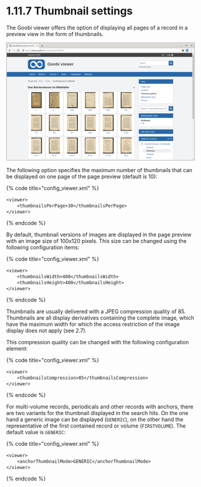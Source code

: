 # 1.11.7 Thumbnail settings

The Goobi viewer offers the option of displaying all pages of a record in a preview view in the form of thumbnails.

![Thumbnail preview](../../../.gitbook/assets/conf_1.11.7.png)

The following option specifies the maximum number of thumbnails that can be displayed on one page of the page preview \(default is 10\):

{% code title="config\_viewer.xml" %}
```markup
<viewer>
    <thumbnailsPerPage>30</thumbnailsPerPage>
</viewer>
```
{% endcode %}

By default, thumbnail versions of images are displayed in the page preview with an image size of 100x120 pixels. This size can be changed using the following configuration items:

{% code title="config\_viewer.xml" %}
```markup
<viewer>
    <thumbnailsWidth>400</thumbnailsWidth>
    <thumbnailsHeight>400</thumbnailsHeight>
</viewer>
```
{% endcode %}

Thumbnails are usually delivered with a JPEG compression quality of 85. Thumbnails are all display derivatives containing the complete image, which have the maximum width for which the access restriction of the image display does not apply \(see 2.7\). 

This compression quality can be changed with the following configuration element:

{% code title="config\_viewer.xml" %}
```markup
<viewer>
    <thumbnailsCompression>85</thumbnailsCompression>
</viewer>
```
{% endcode %}

For multi-volume records, periodicals and other records with anchors, there are two variants for the thumbnail displayed in the search hits. On the one hand a generic image can be displayed \(`GENERIC`\), on the other hand the representative of the first contained record or volume \(`FIRSTVOLUME`\). The default value is `GENERIC`:

{% code title="config\_viewer.xml" %}
```markup
<viewer>
    <anchorThumbnailMode>GENERIC</anchorThumbnailMode>
</viewer>
```
{% endcode %}

